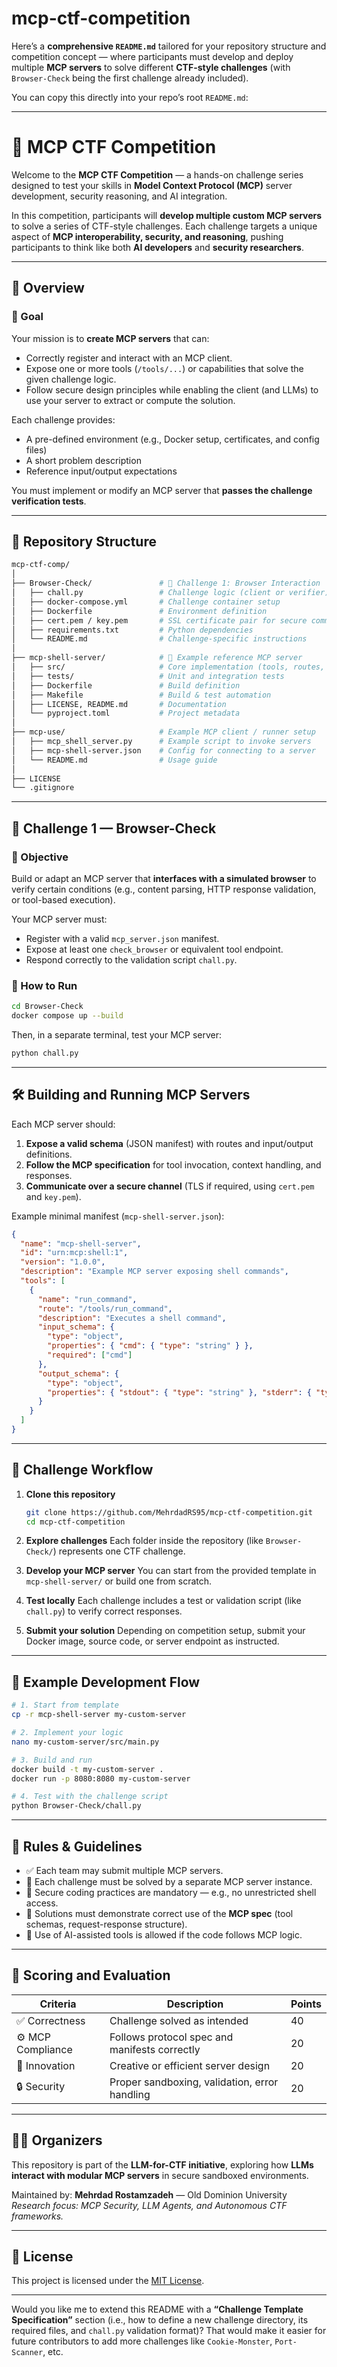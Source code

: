 # mcp-ctf-competition
Here’s a **comprehensive `README.md`** tailored for your repository structure and competition concept — where participants must develop and deploy multiple **MCP servers** to solve different **CTF-style challenges** (with `Browser-Check` being the first challenge already included).

You can copy this directly into your repo’s root `README.md`:

---

# 🧩 MCP CTF Competition

Welcome to the **MCP CTF Competition** — a hands-on challenge series designed to test your skills in **Model Context Protocol (MCP)** server development, security reasoning, and AI integration.

In this competition, participants will **develop multiple custom MCP servers** to solve a series of CTF-style challenges.
Each challenge targets a unique aspect of **MCP interoperability, security, and reasoning**, pushing participants to think like both **AI developers** and **security researchers**.

---

## 🚀 Overview

### 🔹 Goal

Your mission is to **create MCP servers** that can:

* Correctly register and interact with an MCP client.
* Expose one or more tools (`/tools/...`) or capabilities that solve the given challenge logic.
* Follow secure design principles while enabling the client (and LLMs) to use your server to extract or compute the solution.

Each challenge provides:

* A pre-defined environment (e.g., Docker setup, certificates, and config files)
* A short problem description
* Reference input/output expectations

You must implement or modify an MCP server that **passes the challenge verification tests**.

---

## 🧱 Repository Structure

```bash
mcp-ctf-comp/
│
├── Browser-Check/               # 🧩 Challenge 1: Browser Interaction
│   ├── chall.py                 # Challenge logic (client or verifier)
│   ├── docker-compose.yml       # Challenge container setup
│   ├── Dockerfile               # Environment definition
│   ├── cert.pem / key.pem       # SSL certificate pair for secure comms
│   ├── requirements.txt         # Python dependencies
│   └── README.md                # Challenge-specific instructions
│
├── mcp-shell-server/            # 🧠 Example reference MCP server
│   ├── src/                     # Core implementation (tools, routes, etc.)
│   ├── tests/                   # Unit and integration tests
│   ├── Dockerfile               # Build definition
│   ├── Makefile                 # Build & test automation
│   ├── LICENSE, README.md       # Documentation
│   └── pyproject.toml           # Project metadata
│
├── mcp-use/                     # Example MCP client / runner setup
│   ├── mcp_shell_server.py      # Example script to invoke servers
│   ├── mcp-shell-server.json    # Config for connecting to a server
│   └── README.md                # Usage guide
│
├── LICENSE
└── .gitignore
```

---

## 🎯 Challenge 1 — Browser-Check

### 🧠 Objective

Build or adapt an MCP server that **interfaces with a simulated browser** to verify certain conditions (e.g., content parsing, HTTP response validation, or tool-based execution).

Your MCP server must:

* Register with a valid `mcp_server.json` manifest.
* Expose at least one `check_browser` or equivalent tool endpoint.
* Respond correctly to the validation script `chall.py`.

### 🧩 How to Run

```bash
cd Browser-Check
docker compose up --build
```

Then, in a separate terminal, test your MCP server:

```bash
python chall.py
```

---

## 🛠️ Building and Running MCP Servers

Each MCP server should:

1. **Expose a valid schema** (JSON manifest) with routes and input/output definitions.
2. **Follow the MCP specification** for tool invocation, context handling, and responses.
3. **Communicate over a secure channel** (TLS if required, using `cert.pem` and `key.pem`).

Example minimal manifest (`mcp-shell-server.json`):

```json
{
  "name": "mcp-shell-server",
  "id": "urn:mcp:shell:1",
  "version": "1.0.0",
  "description": "Example MCP server exposing shell commands",
  "tools": [
    {
      "name": "run_command",
      "route": "/tools/run_command",
      "description": "Executes a shell command",
      "input_schema": {
        "type": "object",
        "properties": { "cmd": { "type": "string" } },
        "required": ["cmd"]
      },
      "output_schema": {
        "type": "object",
        "properties": { "stdout": { "type": "string" }, "stderr": { "type": "string" } }
      }
    }
  ]
}
```

---

## 🧩 Challenge Workflow

1. **Clone this repository**

   ```bash
   git clone https://github.com/MehrdadRS95/mcp-ctf-competition.git
   cd mcp-ctf-competition
   ```

2. **Explore challenges**
   Each folder inside the repository (like `Browser-Check/`) represents one CTF challenge.

3. **Develop your MCP server**
   You can start from the provided template in `mcp-shell-server/` or build one from scratch.

4. **Test locally**
   Each challenge includes a test or validation script (like `chall.py`) to verify correct responses.

5. **Submit your solution**
   Depending on competition setup, submit your Docker image, source code, or server endpoint as instructed.

---

## 🧠 Example Development Flow

```bash
# 1. Start from template
cp -r mcp-shell-server my-custom-server

# 2. Implement your logic
nano my-custom-server/src/main.py

# 3. Build and run
docker build -t my-custom-server .
docker run -p 8080:8080 my-custom-server

# 4. Test with the challenge script
python Browser-Check/chall.py
```

---

## 🧾 Rules & Guidelines

* ✅ Each team may submit multiple MCP servers.
* 🧩 Each challenge must be solved by a separate MCP server instance.
* 🔐 Secure coding practices are mandatory — e.g., no unrestricted shell access.
* 🧠 Solutions must demonstrate correct use of the **MCP spec** (tool schemas, request-response structure).
* 🧰 Use of AI-assisted tools is allowed if the code follows MCP logic.

---

## 🏁 Scoring and Evaluation

| Criteria          | Description                                   | Points |
| ----------------- | --------------------------------------------- | ------ |
| ✅ Correctness     | Challenge solved as intended                  | 40     |
| ⚙️ MCP Compliance | Follows protocol spec and manifests correctly | 20     |
| 🧩 Innovation     | Creative or efficient server design           | 20     |
| 🔒 Security       | Proper sandboxing, validation, error handling | 20     |

---

## 🧑‍💻 Organizers

This repository is part of the **LLM-for-CTF initiative**, exploring how **LLMs interact with modular MCP servers** in secure sandboxed environments.

Maintained by:
**Mehrdad Rostamzadeh** — Old Dominion University
*Research focus: MCP Security, LLM Agents, and Autonomous CTF frameworks.*

---

## 📄 License

This project is licensed under the [MIT License](LICENSE).

---

Would you like me to extend this README with a **“Challenge Template Specification”** section (i.e., how to define a new challenge directory, its required files, and `chall.py` validation format)? That would make it easier for future contributors to add more challenges like `Cookie-Monster`, `Port-Scanner`, etc.
